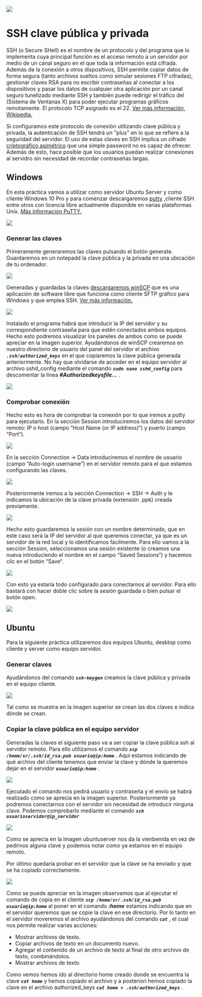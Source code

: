 
![](capturas/logo.png)

# SSH clave pública y privada

SSH (o Secure SHell) es el nombre de un protocolo y del programa que lo implementa cuya principal función es el acceso 
remoto a un servidor por medio de un canal seguro en el que toda la información está cifrada. Además de la conexión a 
otros dispositivos, SSH permite copiar datos de forma segura (tanto archivos sueltos como simular sesiones FTP cifradas),
gestionar claves RSA para no escribir contraseñas al conectar a los dispositivos y pasar los datos de cualquier otra 
aplicación por un canal seguro tunelizado mediante SSH y también puede redirigir el tráfico del (Sistema de Ventanas X) 
para poder ejecutar programas gráficos remotamente. El protocolo TCP asignado es el 22. [Ver más información, Wikipedia.](https://es.wikipedia.org/wiki/Secure_Shell)

Si configuramos este protocolo de conexión utilizando clave pública y privada, la autenticación de SSH tendrá un "plus" 
en lo que se refiere a la seguridad del servidor. El uso de estas claves en SSH implica un cifrado [criptográfico asimétrico](https://es.wikipedia.org/wiki/Criptograf%C3%ADa_asim%C3%A9trica)
que una simple password no es capaz de ofrecer. Además de esto, hace posible que los usuarios puedan realizar conexiones
al servidro sin necesidad de recordar contraseñas largas.

## Windows

En esta práctica vamos a utilizar como servidor Ubuntu Server y como cliente Windows 10 Pro y para comenzar descargaremos 
[putty](https://www.ssh.com/ssh/putty/download#sec-Download-PuTTY-installation-package-for-Windows) ,cliente SSH entre 
otros con licencia libre actualmente disponible en varias plataformas Unix. [Más información PuTTY.](https://www.google.com/search?q=putty&oq=putty++&aqs=chrome..69i57j0j35i39l2j0l2.3415j1j8&sourceid=chrome&ie=UTF-8)

![](capturas/puttyGem.PNG)

### Generar las claves

Primeramente generaremos las claves pulsando el botón generate. Guardaremos en un notepadd la clave pública y la privada 
en una ubicación de tu ordenador.

![](capturas/generarKey.PNG)

Generadas y guardadas la claves [descargaremos winSCP](https://winscp.net/eng/download.php) que es una aplicación de 
software libre que funciona como cliente SFTP gráfico para Windows y que emplea SSH. [Ver más información.](https://es.wikipedia.org/wiki/WinSCP)

![](capturas/windscp.PNG)

Instalado el programa habrá que introducir la IP del servidor y su correspondiente contraseña para que estén conectados
ambos equipos. Hecho esto podremos visualizar los paneles de ambos como se puede apreciar en la imagen superior. 
Ayudándonos de winSCP crearemos en nuestro directorio de usuario del panel del servidor el archivo ***`.ssh/authorized_keys`*** 
en el que copiaremos la clave pública generada anteriormente. No hay que olvidarse de acceder en el equipo
servidor al archivo sshd_config mediante el comando ***`sudo nano sshd_config`*** para descomentar la línea 
***#Authorizedkeysfile...*** .

![](capturas/descomentarSshconfig.PNG)

### Comprobar conexión

Hecho esto es hora de comprobar la conexión por lo que iremos a putty para ejecutarlo. En la sección Session introduciremos los
datos del servidor remoto: IP o host (campo “Host Name (or IP address)“) y puerto (campo “Port“).

![](capturas/conexionEjecPutty.PNG)

En la sección Connection -> Data introduciremos el nombre de usuario (campo “Auto-login username”) en el servidor remoto para 
el que estamos configurando las claves.

![](capturas/conecctiondata.PNG)

Posteriormente iremos a  la sección Connection -> SSH -> Auth y le indicamos la ubicación de la clave privada (extensión .ppk) 
creada previamente.

![](capturas/ubicacionClavePrivada.PNG)

Hecho esto guardaremos la sesión con un nombre determinado, que en este caso será la IP del servidor al que queremos 
conectar, ya que es un servidor de la red local y lo identificamos fácilmente. Para ello vamos a la sección Session, seleccionamos
una sesión existente (o creamos una nueva introduciendo el nombre en el campo “Saved Sessions“) y hacemos clic en el botón “Save“.

![](capturas/saveSession.PNG)

Con esto ya estaría todo configurado para conectarnos al servidor. Para ello bastará con hacer doble clic sobre la sesión 
guardada o bien pulsar el botón open.

![](capturas/comprobarConexion.PNG)

## Ubuntu

Para la siguiente práctica utilizaremos dos equipos Ubuntu, desktop como cliente y server como equipo servidor. 

### Generar claves

Ayudándonos del comando ***`ssh-keygen`*** creamos la clave pública y privada en el equipo cliente.

![](capturas/ubuntuKeys.PNG)

Tal como se muestra en la imagen superior se crean las dos claves e indica dónde se crean.

### Copiar la clave pública en el equipo servidor

Generadas la claves el siguiente paso va a ser copiar la clave pública ssh al servidor remoto. Para ello utilizamos el comando
***`scp /home/sr/.ssh/id_rsa.pub usuario@ip:home`*** . Aquí estamos indicando de qué archivo del cliente tenemos que enviar
la clave y dónde la queremos dejar en el servidor  ***`usuario@ip:home`*** .

![](capturas/envioClaveUbuntu.PNG)

Ejecutado el comando nos pedirá usuario y contraseña y el envío se habrá realizado como se aprecia en la imagen superior.
Posteriormente ya podremos conectarnos con el servidor sin necesidad de introducir ninguna clave. Podemos comprobarlo mediante
el comando ***`ssh usuarioservidor@ip_servidor`*** 

![](capturas/conexionSin.PNG)

Como se aprecia en la imagen ubuntuserver nos da la vienbenida en vez de pedirnos alguna clave y podemos notar como ya estamos
en el equipo remoto.

Por último quedaría probar en el servidor que la clave se ha enviado y que se ha copiado correctamente.

![](capturas/comprobacionServidor.PNG)

Como se puede apreciar en la imagen observamos que al ejecutar el comando de copia en el cliente ***`scp /home/sr/.ssh/id_rsa.pub usuario@ip:home`***
al poner en el comando ***:home*** estamos indicando que en el servidor queremos que se copie la clave en ese directorio. 
Por lo tanto en el servidor moveremos el archivo ayudándonos del comando ***`cat`*** , el cual nos permite realizar varias 
acciones:
* Mostrar archivos de texto.
* Copiar archivos de texto en un documento nuevo.
* Agregar el contenido de un archivo de texto al final de otro archivo de texto, combinándolos.
* Mostrar archivos de texto.

Como vemos hemos ido al directorio home creado donde se encuentra la clave ***`cat home`*** y hemos copiado el archivo y
a posteriori hemos copiado la clave en el archivo authorized_keys ***`cat home > .ssh/authorized_keys`*** . 





